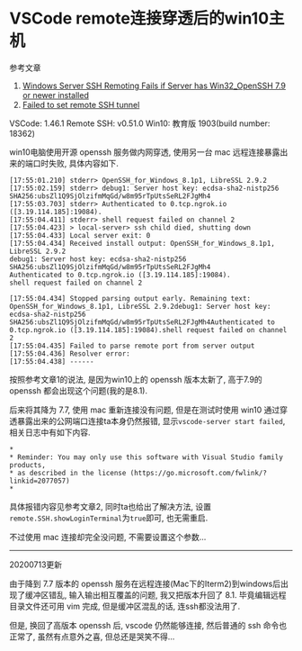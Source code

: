 # VSCode remote连接穿透后的win10主机

参考文章

1. [Windows Server SSH Remoting Fails if Server has Win32_OpenSSH 7.9 or newer installed](https://github.com/microsoft/vscode-remote-release/issues/2475)
2. [Failed to set remote SSH tunnel](https://github.com/microsoft/vscode-remote-release/issues/75)

VSCode: 1.46.1
Remote SSH: v0.51.0
Win10: 教育版 1903(build number: 18362)

win10电脑使用开源 openssh 服务做内网穿透, 使用另一台 mac 远程连接暴露出来的端口时失败, 具体内容如下.

```
[17:55:01.210] stderr> OpenSSH_for_Windows_8.1p1, LibreSSL 2.9.2
[17:55:02.159] stderr> debug1: Server host key: ecdsa-sha2-nistp256 SHA256:ubsZl1Q9SjOlzifmMqGd/w8m95rTpUtsSeRL2FJgMh4
[17:55:03.703] stderr> Authenticated to 0.tcp.ngrok.io ([3.19.114.185]:19084).
[17:55:04.411] stderr> shell request failed on channel 2
[17:55:04.423] > local-server> ssh child died, shutting down
[17:55:04.433] Local server exit: 0
[17:55:04.434] Received install output: OpenSSH_for_Windows_8.1p1, LibreSSL 2.9.2
debug1: Server host key: ecdsa-sha2-nistp256 SHA256:ubsZl1Q9SjOlzifmMqGd/w8m95rTpUtsSeRL2FJgMh4
Authenticated to 0.tcp.ngrok.io ([3.19.114.185]:19084).
shell request failed on channel 2

[17:55:04.434] Stopped parsing output early. Remaining text: OpenSSH_for_Windows_8.1p1, LibreSSL 2.9.2debug1: Server host key: ecdsa-sha2-nistp256 SHA256:ubsZl1Q9SjOlzifmMqGd/w8m95rTpUtsSeRL2FJgMh4Authenticated to 0.tcp.ngrok.io ([3.19.114.185]:19084).shell request failed on channel 2
[17:55:04.435] Failed to parse remote port from server output
[17:55:04.436] Resolver error: 
[17:55:04.438] ------
```

按照参考文章1的说法, 是因为win10上的 openssh 版本太新了, 高于7.9的 openssh 都会出现这个问题(我的是8.1). 

后来将其降为 7.7, 使用 mac 重新连接没有问题, 但是在测试时使用 win10 通过穿透暴露出来的公网端口连接ta本身仍然报错, 显示`vscode-server start failed`, 相关日志中有如下内容.

```
*
* Reminder: You may only use this software with Visual Studio family products,
* as described in the license (https://go.microsoft.com/fwlink/?linkid=2077057)
*
```

具体报错内容见参考文章2, 同时ta也给出了解决方法, 设置`remote.SSH.showLoginTerminal`为`true`即可, 也无需重启.

不过使用 mac 连接却完全没问题, 不需要设置这个参数...

------

20200713更新

由于降到 7.7 版本的 openssh 服务在远程连接(Mac下的Iterm2)到windows后出现了缓冲区错乱, 输入输出相互覆盖的问题, 我又把版本升回了 8.1. 毕竟编辑远程目录文件还可用 vim 完成, 但是缓冲区混乱的话, 连ssh都没法用了.

但是, 换回了高版本 openssh 后, vscode 仍然能够连接, 然后普通的 ssh 命令也正常了, 虽然有点意外之喜, 但总还是哭笑不得...

